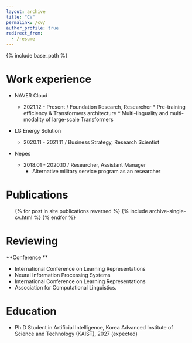 ```yaml
---
layout: archive
title: "CV"
permalink: /cv/
author_profile: true
redirect_from:
  - /resume
---
```


{% include base_path %}


Work experience
======
* NAVER Cloud 
  * 2021.12 - Present / Foundation Research, Researcher
        * Pre-training efficiency & Transformers architecture
        * Multi-linguality and multi-modality of large-scale Transformers
* LG Energy Solution 
  * 2020.11 - 2021.11 / Business Strategy, Research Scientist

* Nepes
  * 2018.01 - 2020.10 / Researcher, Assistant Manager
       * Alternative military service program as an researcher  

Publications
======
  <ul>{% for post in site.publications reversed %}
    {% include archive-single-cv.html %}
  {% endfor %}</ul>


Reviewing
======
**Conference **
* International Conference on Learning Representations
* Neural Information Processing Systems
* International Conference on Learning Representations
* Association for Computational Linguistics. 

Education
======
* Ph.D Student in Artificial Intelligence, Korea Advanced Institute of Science and Technology (KAIST), 2027 (expected)

